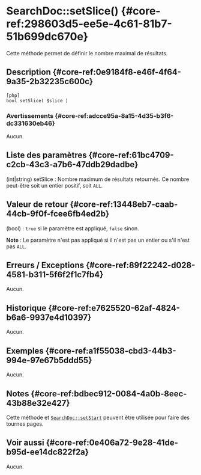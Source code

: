 # SearchDoc::setSlice() {#core-ref:298603d5-ee5e-4c61-81b7-51b699dc670e}

<div class="short-description">
Cette méthode permet de définir le nombre maximal de résultats.
</div>
<!--
<div class="applicability">
Obsolète depuis #.#.#
</div>
-->

## Description {#core-ref:0e9184f8-e46f-4f64-9a35-2b32235c600c}

    [php]
    bool setSlice( $slice )

### Avertissements {#core-ref:adcce95a-8a15-4d35-b3f6-dc331630eb46}

Aucun.

## Liste des paramètres {#core-ref:61bc4709-c2cb-43c3-a7b6-47ddb29dadbe}

(int|string) setSlice
:   Nombre maximum de résultats retournés. Ce nombre peut-être soit un entier 
    positif, soit `ALL`.

## Valeur de retour {#core-ref:13448eb7-caab-44cb-9f0f-fcee6fb4ed2b}

(bool) : `true` si le paramètre est appliqué, `false` sinon.

**Note** : Le paramètre n'est pas appliqué si il n'est pas un entier ou s'il 
n'est pas `ALL`.

## Erreurs / Exceptions {#core-ref:89f22242-d028-4581-b311-5f6f2f1c7fb4}

Aucun.

## Historique {#core-ref:e7625520-62af-4824-b6a6-9937e4d10397}

Aucun.

## Exemples {#core-ref:a1f55038-cbd3-44b3-994e-97e67b5ddd55}

Aucun.

## Notes {#core-ref:bdbec912-0084-4a0b-8eec-43b88e32e427}

Cette méthode et [`SearchDoc::setStart`][setStart] peuvent être utilisée pour faire des tournes
pages.

## Voir aussi {#core-ref:0e406a72-9e28-41de-b95d-ee14dc822f2a}

Aucun.

<!-- link -->

[setStart]:        #core-ref:2527bda4-acc9-42ed-99e0-2ecbd6254a8e